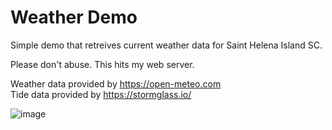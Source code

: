# Weather Demo

Simple demo that retreives current weather data for Saint Helena Island SC.

Please don't abuse.  This hits my web server.

Weather data provided by https://open-meteo.com  
Tide data provided by https://stormglass.io/

![image](https://github.com/user-attachments/assets/cf1c57a0-d6d9-411d-b082-fd186040756e)
